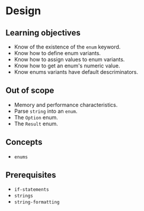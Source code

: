 # Design

## Learning objectives

- Know of the existence of the `enum` keyword.
- Know how to define enum variants.
- Know how to assign values to enum variants.
- Know how to get an enum's numeric value.
- Know enums variants have default descriminators.

## Out of scope

- Memory and performance characteristics.
- Parse `string` into an `enum`.
- The `Option` enum.
- The `Result` enum.

## Concepts

- `enums`

## Prerequisites

- `if-statements`
- `strings`
- `string-formatting`
